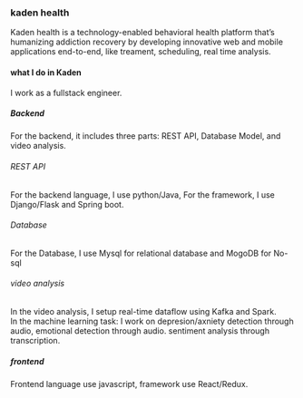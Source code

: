  ### kaden health
Kaden health is a technology-enabled behavioral health platform that’s humanizing addiction recovery by developing innovative web and mobile applications end-to-end, like treament, scheduling, real time analysis.

 #### what I do in Kaden
 I work as a fullstack engineer. 
 ##### Backend 
For the backend, it includes three parts: REST API, Database Model, and video analysis.
 
 ###### REST API
For the backend language, I use python/Java, For the framework,  I use Django/Flask and Spring boot.  
 
 ###### Database
 For the Database,  I use Mysql for relational database and MogoDB for No-sql
 
 ###### video analysis
 In the video analysis, I setup real-time dataflow using Kafka and Spark.    
 In the machine learning task: I work on depresion/axniety detection through audio, emotional detection through audio. sentiment analysis through transcription. 

 ##### frontend
 Frontend language use javascript, framework use React/Redux.    


